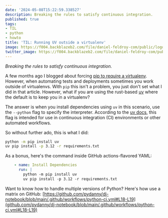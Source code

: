 ```yaml
---
date: '2024-05-08T15:22:59.338527'
description: Breaking the rules to satisfy continuous integration.
published: true
tags:
- TIL
- python
- howto
title: 'TIL: Running UV outside a virtualenv'
image: https://f004.backblazeb2.com/file/daniel-feldroy-com/public/logos/til-1.png
twitter_image: https://f004.backblazeb2.com/file/daniel-feldroy-com/public/logos/til-1.png
---
```


*Breaking the rules to satisfy continuous integration.*

A few months ago I blogged about forcing [pip to require a virtualenv](/posts/til-2023-12-forcing-pip-to-use-virtualenv). However, when automating tests and deployments sometimes you work outside of virtualenvs. With `pip` this isn't a problem, you just don't set what I did in that article. However, what if you are using the rust-based [uv](https://pypi.org/project/uv/) where the default is to keep you in a virtualenv?

The answer is when you install dependencies using `uv` in this scenario, use the `--python` flag to specify the interpreter. According to the [uv docs](https://github.com/astral-sh/uv?tab=readme-ov-file#installing-into-arbitrary-python-environments), this flag is intended for use in continuous integration (CI) environments or other automated workflows.

So without further ado, this is what I did:

```bash
python -m pip install uv
uv pip install -p 3.12 -r requirements.txt
```

As a bonus, here's the command inside GitHub actions-flavored YAML:

```yaml
    - name: Install Dependencies
      run: |
        python -m pip install uv
        uv pip install -p 3.12 -r requirements.txt
```

Want to know how to handle multiple versions of Python? Here's how use a matrix on GitHub: [https://github.com/pydanny/dj-notebook/blob/main/.github/workflows/python-ci.yml#L18-L19](github.com/pydanny/dj-notebook/blob/main/.github/workflows/python-ci.yml#L18-L19)